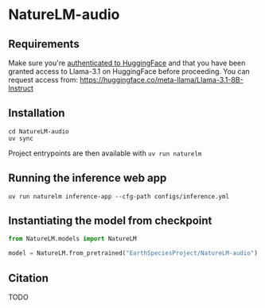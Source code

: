 # NatureLM-audio

## Requirements

Make sure you're [authenticated to HuggingFace](https://huggingface.co/docs/huggingface_hub/quick-start#authentication) and that you have been granted access to Llama-3.1 on HuggingFace before proceeding. You can request access from: https://huggingface.co/meta-llama/Llama-3.1-8B-Instruct

## Installation

```
cd NatureLM-audio
uv sync
```

Project entrypoints are then available with `uv run naturelm`

## Running the inference web app

```
uv run naturelm inference-app --cfg-path configs/inference.yml
```

## Instantiating the model from checkpoint

```py
from NatureLM.models import NatureLM

model = NatureLM.from_pretrained("EarthSpeciesProject/NatureLM-audio")
```

## Citation

TODO

